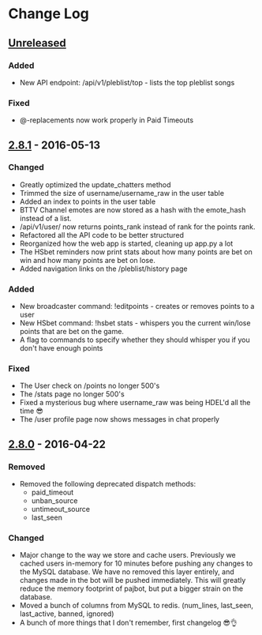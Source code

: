 # Change Log

## [Unreleased]
### Added
- New API endpoint: /api/v1/pleblist/top - lists the top pleblist songs

### Fixed
- @-replacements now work properly in Paid Timeouts

## [2.8.1] - 2016-05-13
### Changed
- Greatly optimized the update_chatters method
- Trimmed the size of username/username_raw in the user table
- Added an index to points in the user table
- BTTV Channel emotes are now stored as a hash with the emote_hash instead of a list.
- /api/v1/user/<username> now returns points_rank instead of rank for the points rank.
- Refactored all the API code to be better structured
- Reorganized how the web app is started, cleaning up app.py a lot
- The HSbet reminders now print stats about how many points are bet on win and how many points are
  bet on lose.
- Added navigation links on the /pleblist/history page

### Added
- New broadcaster command: !editpoints - creates or removes points to a user
- New HSbet command: !hsbet stats - whispers you the current win/lose points that are bet on the game.
- A flag to commands to specify whether they should whisper you if you don't have enough points

### Fixed
- The User check on /points no longer 500's
- The /stats page no longer 500's
- Fixed a mysterious bug where username_raw was being HDEL'd all the time :sunglasses:
- The /user profile page now shows messages in chat properly

## [2.8.0] - 2016-04-22
### Removed
- Removed the following deprecated dispatch methods:
  - paid_timeout
  - unban_source
  - untimeout_source
  - last_seen

### Changed
- Major change to the way we store and cache users. Previously we cached users in-memory for 10 minutes before pushing any changes to the MySQL database. We have no removed this layer entirely, and changes made in the bot will be pushed immediately. This will greatly reduce the memory footprint of pajbot, but put a bigger strain on the database.
- Moved a bunch of columns from MySQL to redis. (num_lines, last_seen, last_active, banned, ignored)
- A bunch of more things that I don't remember, first changelog :sunglasses::ok_hand:

[Unreleased]: https://github.com/pajlada/pajbot/compare/2.8.0...HEAD
[2.8.0]: https://github.com/pajlada/pajbot/compare/2.7.4...2.8.0
[2.8.1]: https://github.com/pajlada/pajbot/compare/2.8.0...2.8.1

